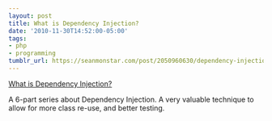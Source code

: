 ```yaml
---
layout: post
title: What is Dependency Injection?
date: '2010-11-30T14:52:00-05:00'
tags:
- php
- programming
tumblr_url: https://seanmonstar.com/post/2050960630/dependency-injection
---
```

[What is Dependency Injection?](http://fabien.potencier.org/article/11/what-is-dependency-injection)  

A 6-part series about Dependency Injection. A very valuable technique to allow for more class re-use, and better testing.

